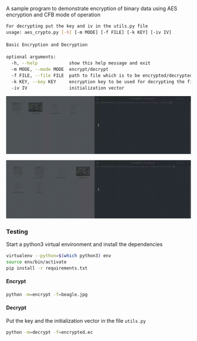 A sample program to demonstrate encryption of binary data using AES encryption and CFB mode of operation

```bash
For decrypting put the key and iv in the utils.py file
usage: aes_crypto.py [-h] [-m MODE] [-f FILE] [-k KEY] [-iv IV]

Basic Encryption and Decryption

optional arguments:
  -h, --help            show this help message and exit
  -m MODE, --mode MODE  encrypt/decrypt
  -f FILE, --file FILE  path to file which is to be encrypted/decrypted
  -k KEY, --key KEY     encryption key to be used for decrypting the file
  -iv IV                initialization vector

```

![encrypt](gifs/enc.gif)

![decrypt](gifs/dec.gif)




### Testing

Start a python3 virtual environment and install the dependencies
```bash
virtualenv --python=$(which python3) env
source env/bin/activate
pip install -r requirements.txt
```

#### Encrypt
```bash
python -m=encrypt -f=beagle.jpg
```

#### Decrypt
Put the key and the initialization vector in the file `utils.py`
```bash
python -m=decrypt -f=encrypted.ec
```

